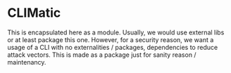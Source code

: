 # CLIMatic

This is encapsulated here as a module. Usually, we would use external libs or at least package this one.
However, for a security reason, we want a usage of a CLI with no externalities / packages, dependencies to reduce attack vectors.
This is made as a package just for sanity reason / maintenancy.  
